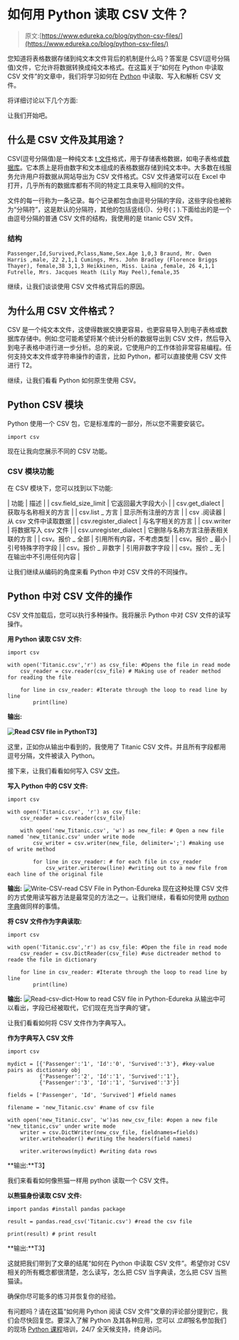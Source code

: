 # 如何用 Python 读取 CSV 文件？

> 原文:[https://www.edureka.co/blog/python-csv-files/](https://www.edureka.co/blog/python-csv-files/)

您知道将表格数据存储到纯文本文件背后的机制是什么吗？答案是 CSV(逗号分隔值)文件，它允许将数据转换成纯文本格式。在这篇关于“如何在 Python 中读取 CSV 文件”的文章中，我们将学习如何在 [Python](https://www.edureka.co/blog/python-tutorial/) 中读取、写入和解析 CSV 文件。

将详细讨论以下几个方面:

让我们开始吧。

## **什么是 CSV 文件及其用途？**

CSV(逗号分隔值)是一种纯文本 [t 文件](https://www.edureka.co/blog/file-handling-in-python/)格式，用于存储表格数据，如电子表格或[数据库](https://www.edureka.co/blog/python-database-connection/)。它本质上是将由数字和文本组成的表格数据存储到纯文本中。大多数在线服务允许用户将数据从网站导出为 CSV 文件格式。CSV 文件通常可以在 Excel 中打开，几乎所有的数据库都有不同的特定工具来导入相同的文件。

文件的每一行称为一条记录。每个记录都包含由逗号分隔的字段，这些字段也被称为“分隔符”，这是默认的分隔符，其他的包括竖线(|)、分号(；).下面给出的是一个由逗号分隔的普通 CSV 文件的结构，我使用的是 titanic CSV 文件。

### **结构**

```
Passenger,Id,Survived,Pclass,Name,Sex.Age 1,0,3 Braund, Mr. Owen Harris ,male, 22 2,1,1 Cumings, Mrs. John Bradley (Florence Briggs Thayer), female,38 3,1,3 Heikkinen, Miss. Laina ,female, 26 4,1,1 Futrelle, Mrs. Jacques Heath (Lily May Peel),female,35
```

继续，让我们谈谈使用 CSV 文件格式背后的原因。

## **为什么用 CSV 文件格式？**

CSV 是一个纯文本文件，这使得数据交换更容易，也更容易导入到电子表格或数据库存储中。例如:您可能希望将某个统计分析的数据导出到 CSV 文件，然后导入到电子表格中进行进一步分析。总的来说，它使用户的工作体验非常容易编程。任何支持文本文件或字符串操作的语言，比如 Python，都可以直接使用 CSV 文件进行 T2。

继续，让我们看看 Python 如何原生使用 CSV。

## **Python CSV 模块**

Python 使用一个 CSV 包，它是标准库的一部分，所以您不需要安装它。

```
import csv

```

现在让我向您展示不同的 CSV 功能。

### **CSV 模块功能**

在 CSV 模块下，您可以找到以下功能:

| 功能 | 描述 |
| csv.field_size_limit | 它返回最大字段大小 |
| csv.get_dialect | 获取与名称相关的方言 |
| csv.list _ 方言 | 显示所有注册的方言 |
| csv .阅读器 | 从 csv 文件中读取数据 |
| csv.register_dialect | 与名字相关的方言 |
| csv.writer | 将数据写入 csv 文件 |
| csv.unregister_dialect | 它删除与名称方言注册表相关联的方言 |
| csv。报价 _ 全部 | 引用所有内容，不考虑类型 |
| csv。报价 _ 最小 | 引号特殊字符字段 |
| csv。报价 _ 非数字 | 引用非数字字段 |
| csv。报价 _ 无 | 在输出中不引用任何内容 |

让我们继续从编码的角度来看 Python 中对 CSV 文件的不同操作。

## **Python 中对 CSV 文件的操作**

CSV 文件加载后，您可以执行多种操作。我将展示 Python 中对 CSV 文件的读写操作。

**用 Python 读取 CSV 文件:**

```
import csv 

with open('Titanic.csv','r') as csv_file: #Opens the file in read mode
    csv_reader = csv.reader(csv_file) # Making use of reader method for reading the file

    for line in csv_reader: #Iterate through the loop to read line by line
        print(line)

```

**输出:**

**![Read CSV file in Python](../Images/b162d159b1b6f560e0eea7ed0632d205.png)T3】**

这里，正如你从输出中看到的，我使用了 Titanic CSV 文件。并且所有字段都用逗号分隔，文件被读入 Python。

接下来，让我们看看如何写入 CSV [文件](https://www.edureka.co/blog/file-handling-in-python/)。

**写入 Python 中的 CSV 文件:**

```
import csv

with open('Titanic.csv', 'r') as csv_file:
    csv_reader = csv.reader(csv_file)

    with open('new_Titanic.csv', 'w') as new_file: # Open a new file named 'new_titanic.csv' under write mode
        csv_writer = csv.writer(new_file, delimiter=';') #making use of write method

        for line in csv_reader: # for each file in csv_reader
            csv_writer.writerow(line) #writing out to a new file from each line of the original file

```

**输出:** ![Write-CSV-read CSV File in Python-Edureka](../Images/88fd8cb127a6df5fdb44b0d9c7df1919.png) 现在这种处理 CSV 文件的方式使用读写器方法是最常见的方法之一。让我们继续，看看如何使用 [python 字典](https://www.edureka.co/blog/dictionary-in-python/)做同样的事情。

**将 CSV 文件作为字典读取:**

```
import csv 

with open('Titanic.csv','r') as csv_file: #Open the file in read mode
    csv_reader = csv.DictReader(csv_file) #use dictreader method to reade the file in dictionary

    for line in csv_reader: #Iterate through the loop to read line by line
        print(line)

```

**输出:** ![Read-csv-dict-How to read CSV file in Python-Edureka](../Images/30868691f555815231b6c10358e00cdb.png) 从输出中可以看出，字段已经被取代，它们现在充当字典的‘键’。

让我们看看如何将 CSV 文件作为字典写入。

**作为字典写入 CSV 文件**

```
import csv 

mydict = [{'Passenger':'1', 'Id':'0', 'Survived':'3'}, #key-value pairs as dictionary obj
          {'Passenger':'2', 'Id':'1', 'Survived':'1'},
          {'Passenger':'3', 'Id':'1', 'Survived':'3'}]

fields = ['Passenger', 'Id', 'Survived'] #field names

filename = 'new_Titanic.csv' #name of csv file

with open('new_Titanic.csv', 'w')as new_csv_file: #open a new file 'new_titanic,csv' under write mode
    writer = csv.DictWriter(new_csv_file, fieldnames=fields) 
    writer.writeheader() #writing the headers(field names)

    writer.writerows(mydict) #writing data rows

```

**输出:**T3】

我们来看看如何像熊猫一样用 python 读取一个 CSV 文件。

**以熊猫身份读取 CSV 文件:**

```
import pandas #install pandas package

result = pandas.read_csv('Titanic.csv') #read the csv file

print(result) # print result

```

**输出:**T3】

这就把我们带到了文章的结尾“如何在 Python 中读取 CSV 文件”。希望你对 CSV 相关的所有概念都很清楚，怎么读写，怎么把 CSV 当字典读，怎么把 CSV 当熊猫读。

确保你尽可能多的练习并恢复你的经验。

有问题吗？请在这篇“如何用 Python 阅读 CSV 文件”文章的评论部分提到它，我们会尽快回复您。要深入了解 Python 及其各种应用，您可以  *立即*报名参加我们的现场 [Python 课程](https://www.edureka.co/python-programming-certification-training)培训，24/7 全天候支持，终身访问。